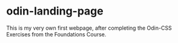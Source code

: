 # odin-landing-page

This is my very own first webpage, after completing the Odin-CSS Exercises from the Foundations Course.